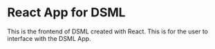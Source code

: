 
# React App for DSML

This is the frontend of DSML created with React. This is for the user to interface with the DSML App.
